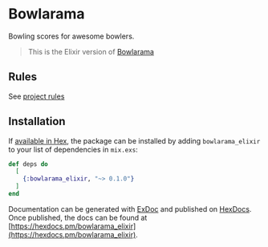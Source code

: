 # Bowlarama

Bowling scores for awesome bowlers.

> This is the Elixir version of [Bowlarama](https://github.com/cesc1989/bowlarama/)

## Rules

See [project rules](./project_rules.md)

## Installation

If [available in Hex](https://hex.pm/docs/publish), the package can be installed
by adding `bowlarama_elixir` to your list of dependencies in `mix.exs`:

```elixir
def deps do
  [
    {:bowlarama_elixir, "~> 0.1.0"}
  ]
end
```

Documentation can be generated with [ExDoc](https://github.com/elixir-lang/ex_doc) and published on [HexDocs](https://hexdocs.pm). Once published, the docs can be found at [https://hexdocs.pm/bowlarama_elixir](https://hexdocs.pm/bowlarama_elixir).
